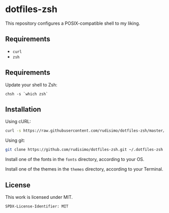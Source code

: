 # dotfiles-zsh

This repository configures a POSIX-compatible shell to my liking.

## Requirements

- `curl`
- `zsh`

## Requirements

Update your shell to Zsh:

    chsh -s `which zsh`

## Installation

Using cURL:

```bash
curl -s https://raw.githubusercontent.com/rudisimo/dotfiles-zsh/master/install.sh?flush_cache=True | bash -s -- -v
```

Using git:

```bash
git clone https://github.com/rudisimo/dotfiles-zsh.git ~/.dotfiles-zsh && ~/.dotfiles-zsh/install.sh
```

Install one of the fonts in the `fonts` directory, according to your OS.

Install one of the themes in the `themes` directory, according to your Terminal.

## License

This work is licensed under MIT.

`SPDX-License-Identifier: MIT`